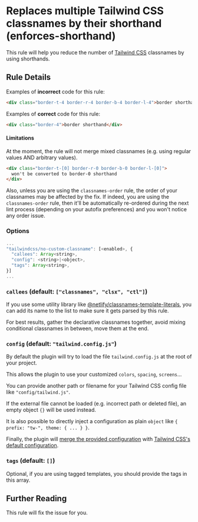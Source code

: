 # Replaces multiple Tailwind CSS classnames by their shorthand (enforces-shorthand)

This rule will help you reduce the number of [Tailwind CSS](https://tailwindcss.com/) classnames by using shorthands.

## Rule Details

Examples of **incorrect** code for this rule:

```html
<div class="border-t-4 border-r-4 border-b-4 border-l-4">border shorthand</div>
```

Examples of **correct** code for this rule:

```html
<div class="border-4">border shorthand</div>
```

#### Limitations

At the moment, the rule will not merge mixed classnames (e.g. using regular values AND arbitrary values).

```html
<div class="border-t-[0] border-r-0 border-b-0 border-l-[0]">
  won't be converted to border-0 shorthand
</div>
```

Also, unless you are using the `classnames-order` rule, the order of your classnames may be affected by the fix.
If indeed, you are using the `classnames-order` rule, then it'll be automatically re-ordered during the next lint process (depending on your autofix preferences) and you won't notice any order issue.

### Options

```js
...
"tailwindcss/no-custom-classname": [<enabled>, {
  "callees": Array<string>,
  "config": <string>|<object>,
  "tags": Array<string>,
}]
...
```

### `callees` (default: `["classnames", "clsx", "ctl"]`)

If you use some utility library like [@netlify/classnames-template-literals](https://github.com/netlify/classnames-template-literals), you can add its name to the list to make sure it gets parsed by this rule.

For best results, gather the declarative classnames together, avoid mixing conditional classnames in between, move them at the end.

### `config` (default: `"tailwind.config.js"`)

By default the plugin will try to load the file `tailwind.config.js` at the root of your project.

This allows the plugin to use your customized `colors`, `spacing`, `screens`...

You can provide another path or filename for your Tailwind CSS config file like `"config/tailwind.js"`.

If the external file cannot be loaded (e.g. incorrect path or deleted file), an empty object `{}` will be used instead.

It is also possible to directly inject a configuration as plain `object` like `{ prefix: "tw-", theme: { ... } }`.

Finally, the plugin will [merge the provided configuration](https://tailwindcss.com/docs/configuration#referencing-in-java-script) with [Tailwind CSS's default configuration](https://github.com/tailwindlabs/tailwindcss/blob/master/stubs/defaultConfig.stub.js).

### `tags` (default: `[]`)

Optional, if you are using tagged templates, you should provide the tags in this array.

## Further Reading

This rule will fix the issue for you.
